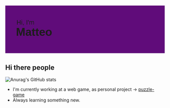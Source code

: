 [![MasterHead](./header.png)](https://github.com/mattemello)
## Hi there people
<!--<picture styel="aling: center;">
  <source
    srcset="https://github-readme-stats.vercel.app/api?username=mattemello&show_icons=true&theme=radical"
    media="(prefers-color-scheme: radica)"
  />
</picture>-->
![Anurag's GitHub stats](https://github-readme-stats.vercel.app/api?username=mattemello&show_icons=true&theme=radical)

- I'm currently working at a web game, as personal project -> [puzzle-game](https://github.com/mattemello/puzzle-game)
- Always learning something new.



<!--
**mattemello/mattemello** is a ✨ _special_ ✨ repository because its `README.md` (this file) appears on your GitHub profile.

Here are some ideas to get you started:

- 🔭 I’m currently working on ...
- 🌱 I’m currently learning ...
- 👯 I’m looking to collaborate on ...
- 🤔 I’m looking for help with ...
- 💬 Ask me about ...
- 📫 How to reach me: ...
- 😄 Pronouns: ...
- ⚡ Fun fact: ...
-->

